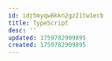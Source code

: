 ```yaml
---
id: idz5myqw8kkn2gz21tw1ecb
title: TypeScript
desc: ''
updated: 1759782909895
created: 1759782909895
---
```

